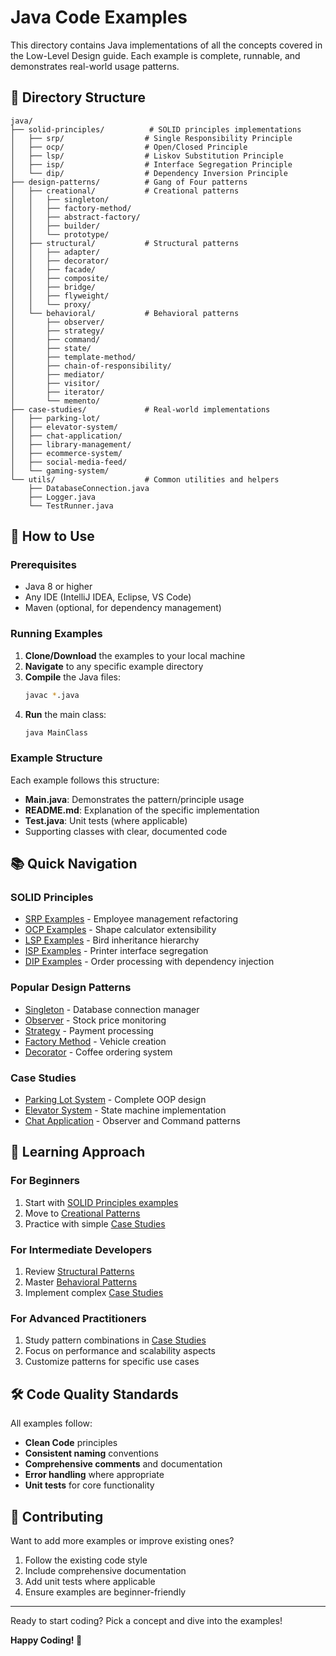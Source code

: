 # Java Code Examples

This directory contains Java implementations of all the concepts covered in the Low-Level Design guide. Each example is complete, runnable, and demonstrates real-world usage patterns.

## 📁 Directory Structure

```
java/
├── solid-principles/          # SOLID principles implementations
│   ├── srp/                  # Single Responsibility Principle
│   ├── ocp/                  # Open/Closed Principle
│   ├── lsp/                  # Liskov Substitution Principle
│   ├── isp/                  # Interface Segregation Principle
│   └── dip/                  # Dependency Inversion Principle
├── design-patterns/          # Gang of Four patterns
│   ├── creational/           # Creational patterns
│   │   ├── singleton/
│   │   ├── factory-method/
│   │   ├── abstract-factory/
│   │   ├── builder/
│   │   └── prototype/
│   ├── structural/           # Structural patterns
│   │   ├── adapter/
│   │   ├── decorator/
│   │   ├── facade/
│   │   ├── composite/
│   │   ├── bridge/
│   │   ├── flyweight/
│   │   └── proxy/
│   └── behavioral/           # Behavioral patterns
│       ├── observer/
│       ├── strategy/
│       ├── command/
│       ├── state/
│       ├── template-method/
│       ├── chain-of-responsibility/
│       ├── mediator/
│       ├── visitor/
│       ├── iterator/
│       └── memento/
├── case-studies/             # Real-world implementations
│   ├── parking-lot/
│   ├── elevator-system/
│   ├── chat-application/
│   ├── library-management/
│   ├── ecommerce-system/
│   ├── social-media-feed/
│   └── gaming-system/
└── utils/                    # Common utilities and helpers
    ├── DatabaseConnection.java
    ├── Logger.java
    └── TestRunner.java
```

## 🚀 How to Use

### Prerequisites
- Java 8 or higher
- Any IDE (IntelliJ IDEA, Eclipse, VS Code)
- Maven (optional, for dependency management)

### Running Examples

1. **Clone/Download** the examples to your local machine
2. **Navigate** to any specific example directory
3. **Compile** the Java files:
   ```bash
   javac *.java
   ```
4. **Run** the main class:
   ```bash
   java MainClass
   ```

### Example Structure

Each example follows this structure:
- **Main.java**: Demonstrates the pattern/principle usage
- **README.md**: Explanation of the specific implementation
- **Test.java**: Unit tests (where applicable)
- Supporting classes with clear, documented code

## 📚 Quick Navigation

### SOLID Principles
- [SRP Examples](./solid-principles/srp/) - Employee management refactoring
- [OCP Examples](./solid-principles/ocp/) - Shape calculator extensibility
- [LSP Examples](./solid-principles/lsp/) - Bird inheritance hierarchy
- [ISP Examples](./solid-principles/isp/) - Printer interface segregation
- [DIP Examples](./solid-principles/dip/) - Order processing with dependency injection

### Popular Design Patterns
- [Singleton](./design-patterns/creational/singleton/) - Database connection manager
- [Observer](./design-patterns/behavioral/observer/) - Stock price monitoring
- [Strategy](./design-patterns/behavioral/strategy/) - Payment processing
- [Factory Method](./design-patterns/creational/factory-method/) - Vehicle creation
- [Decorator](./design-patterns/structural/decorator/) - Coffee ordering system

### Case Studies
- [Parking Lot System](./case-studies/parking-lot/) - Complete OOP design
- [Elevator System](./case-studies/elevator-system/) - State machine implementation
- [Chat Application](./case-studies/chat-application/) - Observer and Command patterns

## 🎯 Learning Approach

### For Beginners
1. Start with [SOLID Principles examples](./solid-principles/)
2. Move to [Creational Patterns](./design-patterns/creational/)
3. Practice with simple [Case Studies](./case-studies/)

### For Intermediate Developers
1. Review [Structural Patterns](./design-patterns/structural/)
2. Master [Behavioral Patterns](./design-patterns/behavioral/)
3. Implement complex [Case Studies](./case-studies/)

### For Advanced Practitioners
1. Study pattern combinations in [Case Studies](./case-studies/)
2. Focus on performance and scalability aspects
3. Customize patterns for specific use cases

## 🛠️ Code Quality Standards

All examples follow:
- **Clean Code** principles
- **Consistent naming** conventions
- **Comprehensive comments** and documentation
- **Error handling** where appropriate
- **Unit tests** for core functionality

## 📝 Contributing

Want to add more examples or improve existing ones?
1. Follow the existing code style
2. Include comprehensive documentation
3. Add unit tests where applicable
4. Ensure examples are beginner-friendly

---

Ready to start coding? Pick a concept and dive into the examples!

**Happy Coding! 🎉**
